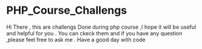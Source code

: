 # PHP_Course_Challengs
Hi There ,
this are challengs Done during php course ,I hope it will be useful and helpful for you .
You can ckeck them and if you have any question ,please feel free to ask me .
Have a good day with code
